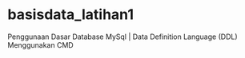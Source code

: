 # basisdata_latihan1
Penggunaan Dasar Database MySql | Data Definition Language (DDL) Menggunakan CMD
